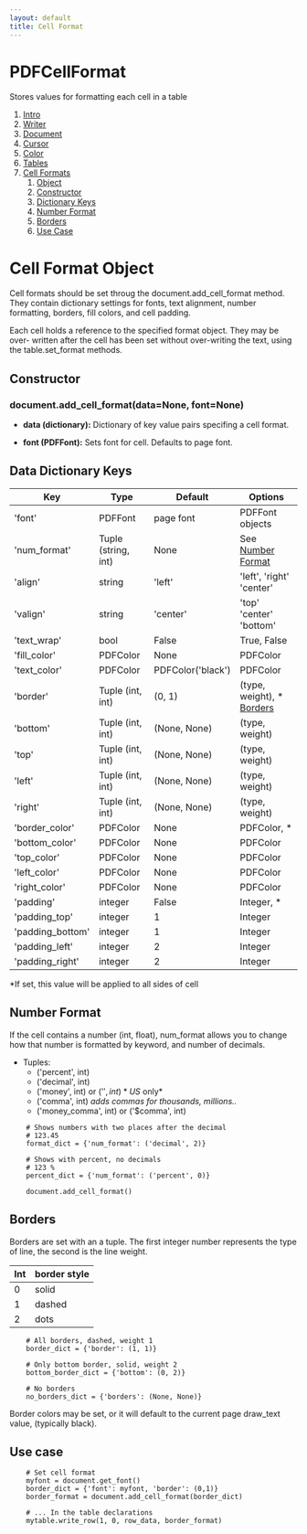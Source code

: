 ```yaml
---
layout: default
title: Cell Format
---
```


# PDFCellFormat

Stores values for formatting each cell in a table

1. [Intro](index.html)
1. [Writer](writer.html)
2. [Document](document.html)
3. [Cursor](cursor.html)
4. [Color](color.html)
5. [Tables](tables.html)
6. [Cell Formats](cellformat.html)
    1. [Object](#cellformat)
    1. [Constructor](#construct)
    2. [Dictionary Keys](#keys)
    3. [Number Format](#numformat)
    4. [Borders](#borders)
    5. [Use Case](#example)

# <a name='cellformat'></a>Cell Format Object

Cell formats should be set throug the document.add_cell_format method.
They contain dictionary settings for fonts, text alignment, number formatting,
borders, fill colors, and cell padding.

Each cell holds a reference to the specified format object. They may be over-
written after the cell has been set without over-writing the text, using
the table.set_format methods.

## <a name="construct"></a>Constructor

### document.add\_cell\_format(data=None, font=None)

* **data (dictionary):**
    Dictionary of key value pairs specifing a cell format.

* **font (PDFFont):**
    Sets font for cell. Defaults to page font.


## <a name="keys"></a>Data Dictionary Keys

Key              | Type                | Default            | Options
---------------- | ------------------- | ------------------ | ---------------
'font'           | PDFFont             | page font          | PDFFont objects
'num_format'     | Tuple (string, int) | None               | See [Number Format](#numformat)
'align'          | string              | 'left'             | 'left', 'right' 'center'
'valign'         | string              | 'center'           | 'top' 'center' 'bottom'
'text_wrap'      | bool                | False              | True, False
'fill_color'     | PDFColor            | None               | PDFColor
'text_color'     | PDFColor            | PDFColor('black')  | PDFColor
'border'         | Tuple (int, int)    | (0, 1)             | (type, weight), * [Borders](#borders)
'bottom'         | Tuple (int, int)    | (None, None)       | (type, weight)
'top'            | Tuple (int, int)    | (None, None)       | (type, weight)
'left'           | Tuple (int, int)    | (None, None)       | (type, weight)
'right'          | Tuple (int, int)    | (None, None)       | (type, weight)
'border_color'   | PDFColor            | None               | PDFColor, *
'bottom_color'   | PDFColor            | None               | PDFColor
'top_color'      | PDFColor            | None               | PDFColor
'left_color'     | PDFColor            | None               | PDFColor
'right_color'    | PDFColor            | None               | PDFColor
'padding'        | integer             | False              | Integer, *
'padding_top'    | integer             | 1                  | Integer
'padding_bottom' | integer             | 1                  | Integer
'padding_left'   | integer             | 2                  | Integer
'padding_right'  | integer             | 2                  | Integer

*If set, this value will be applied to all sides of cell

## <a name="numformat"></a>Number Format

If the cell contains a number (int, float), num_format allows you to change
how that number is formatted by keyword, and number of decimals.

* Tuples:
    * ('percent', int)
    * ('decimal', int)
    * ('money', int) or ('$', int)  *US$ only*
    * ('comma', int)  *adds commas for thousands, millions..*
    * ('money_comma', int) or ('$comma', int)

```
    # Shows numbers with two places after the decimal
    # 123.45
    format_dict = {'num_format': ('decimal', 2)}  

    # Shows with percent, no decimals
    # 123 %
    percent_dict = {'num_format': ('percent', 0)}

    document.add_cell_format()
```


## <a name="borders"></a>Borders

Borders are set with an a tuple. The first integer number represents the type of line,
the second is the line weight.

Int | border style
--- | ------------
0   | solid
1   | dashed
2   | dots

```
    # All borders, dashed, weight 1
    border_dict = {'border': (1, 1)}

    # Only bottom border, solid, weight 2
    bottom_border_dict = {'bottom': (0, 2)}

    # No borders
    no_borders_dict = {'borders': (None, None)}

```

Border colors may be set, or it will default to the current page draw_text value,
(typically black).

## <a name='example'></a> Use case

```
    # Set cell format
    myfont = document.get_font()
    border_dict = {'font': myfont, 'border': (0,1)}
    border_format = document.add_cell_format(border_dict)

    # ... In the table declarations
    mytable.write_row(1, 0, row_data, border_format)
```
